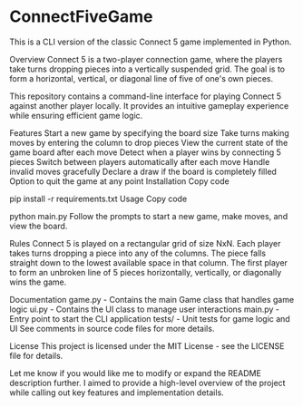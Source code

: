 # ConnectFiveGame
This is a CLI version of the classic Connect 5 game implemented in Python.

Overview
Connect 5 is a two-player connection game, where the players take turns dropping pieces into a vertically suspended grid. The goal is to form a horizontal, vertical, or diagonal line of five of one's own pieces.

This repository contains a command-line interface for playing Connect 5 against another player locally. It provides an intuitive gameplay experience while ensuring efficient game logic.

Features
Start a new game by specifying the board size
Take turns making moves by entering the column to drop pieces
View the current state of the game board after each move
Detect when a player wins by connecting 5 pieces
Switch between players automatically after each move
Handle invalid moves gracefully
Declare a draw if the board is completely filled
Option to quit the game at any point
Installation
Copy code

pip install -r requirements.txt
Usage
Copy code

python main.py
Follow the prompts to start a new game, make moves, and view the board.

Rules
Connect 5 is played on a rectangular grid of size NxN. Each player takes turns dropping a piece into any of the columns. The piece falls straight down to the lowest available space in that column. The first player to form an unbroken line of 5 pieces horizontally, vertically, or diagonally wins the game.

Documentation
game.py - Contains the main Game class that handles game logic
ui.py - Contains the UI class to manage user interactions
main.py - Entry point to start the CLI application
tests/ - Unit tests for game logic and UI
See comments in source code files for more details.

License
This project is licensed under the MIT License - see the LICENSE file for details.

Let me know if you would like me to modify or expand the README description further. I aimed to provide a high-level overview of the project while calling out key features and implementation details.
